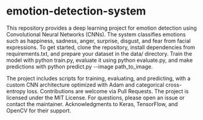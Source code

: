 # emotion-detection-system

This repository provides a deep learning project for emotion detection using Convolutional Neural Networks (CNNs). The system classifies emotions such as happiness, sadness, anger, surprise, disgust, and fear from facial expressions. To get started, clone the repository, install dependencies from requirements.txt, and prepare your dataset in the data/ directory. Train the model with python train.py, evaluate it using python evaluate.py, and make predictions with python predict.py --image path_to_image.

The project includes scripts for training, evaluating, and predicting, with a custom CNN architecture optimized with Adam and categorical cross-entropy loss. Contributions are welcome via Pull Requests. The project is licensed under the MIT License. For questions, please open an issue or contact the maintainer. Acknowledgments to Keras, TensorFlow, and OpenCV for their support.
